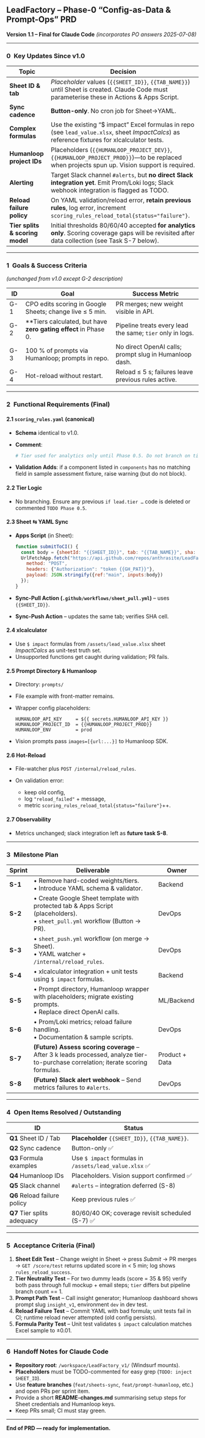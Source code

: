## LeadFactory – Phase-0 “Config-as-Data & Prompt-Ops” PRD

**Version 1.1 – Final for Claude Code**
*(incorporates PO answers 2025-07-08)*

---

### 0 Key Updates Since v1.0

| Topic                           | Decision                                                                                                                                         |
| ------------------------------- | ------------------------------------------------------------------------------------------------------------------------------------------------ |
| **Sheet ID & tab**              | *Placeholder* values (`{{SHEET_ID}}`, `{{TAB_NAME}}`) until Sheet is created. Claude Code must parameterise these in Actions & Apps Script.      |
| **Sync cadence**                | **Button-only**. No cron job for Sheet→YAML.                                                                                                     |
| **Complex formulas**            | Use the existing “\$ impact” Excel formulas in repo (see `lead_value.xlsx`, sheet *ImpactCalcs*) as reference fixtures for xlcalculator tests.   |
| **Humanloop project IDs**       | Placeholders (`{{HUMANLOOP_PROJECT_DEV}}`, `{{HUMANLOOP_PROJECT_PROD}}`)—to be replaced when projects spun up. Vision support is required.       |
| **Alerting**                    | Target Slack channel `#alerts`, but **no direct Slack integration yet**. Emit Prom/Loki logs; Slack webhook integration is flagged as TODO.      |
| **Reload failure policy**       | On YAML validation/reload error, **retain previous rules**, log error, increment `scoring_rules_reload_total{status="failure"}`.                 |
| **Tier splits & scoring model** | Initial thresholds 80/60/40 accepted **for analytics only**. Scoring coverage gaps will be revisited after data collection (see Task S-7 below). |

---

### 1 Goals & Success Criteria

*(unchanged from v1.0 except G-2 description)*

| ID  | Goal                                                              | Success Metric                                            |
| --- | ----------------------------------------------------------------- | --------------------------------------------------------- |
| G-1 | CPO edits scoring in Google Sheets; change live ≤ 5 min.          | PR merges; new weight visible in API.                     |
| G-2 | \*\*Tiers calculated, but have **zero gating effect** in Phase 0. | Pipeline treats every lead the same; `tier` only in logs. |
| G-3 | 100 % of prompts via Humanloop; prompts in repo.                  | No direct OpenAI calls; prompt slug in Humanloop dash.    |
| G-4 | Hot-reload without restart.                                       | Reload ≤ 5 s; failures leave previous rules active.       |

---

### 2 Functional Requirements (Final)

#### 2.1 `scoring_rules.yaml` (canonical)

* **Schema** identical to v1.0.
* **Comment**:

  ```yaml
  # Tier used for analytics only until Phase 0.5. Do not branch on tier.
  ```
* **Validation Adds**: if a component listed in `components` has no matching field in sample assessment fixture, raise warning (but do not block).

#### 2.2 Tier Logic

* No branching. Ensure any previous `if lead.tier …` code is deleted or commented `TODO Phase 0.5`.

#### 2.3 Sheet ⇆ YAML Sync

* **Apps Script** (in Sheet):

  ```javascript
  function submitToCI() {
    const body = {sheetId: "{{SHEET_ID}}", tab: "{{TAB_NAME}}", sha: getSha()};
    UrlFetchApp.fetch("https://api.github.com/repos/anthrasite/LeadFactory_v1/actions/workflows/sheet_pull.yml/dispatches", {
      method: "POST",
      headers: {"Authorization": "token {{GH_PAT}}"},
      payload: JSON.stringify({ref:"main", inputs:body})
    });
  }
  ```
* **Sync-Pull Action (`.github/workflows/sheet_pull.yml`)** – uses `{{SHEET_ID}}`.
* **Sync-Push Action** – updates the same tab; verifies SHA cell.

#### 2.4 xlcalculator

* Use `$ impact` formulas from `/assets/lead_value.xlsx` sheet *ImpactCalcs* as unit-test truth set.
* Unsupported functions get caught during validation; PR fails.

#### 2.5 Prompt Directory & Humanloop

* Directory: `prompts/`
* File example with front-matter remains.
* Wrapper config placeholders:

  ```env
  HUMANLOOP_API_KEY     = ${{ secrets.HUMANLOOP_API_KEY }}
  HUMANLOOP_PROJECT_ID  = {{HUMANLOOP_PROJECT_PROD}}
  HUMANLOOP_ENV         = prod
  ```
* Vision prompts pass `images=[{url:...}]` to Humanloop SDK.

#### 2.6 Hot-Reload

* File-watcher plus `POST /internal/reload_rules`.
* On validation error:

  * keep old config,
  * log `"reload_failed"` + message,
  * metric `scoring_rules_reload_total{status="failure"}`++.

#### 2.7 Observability

* Metrics unchanged; slack integration left as **future task S-8**.

---

### 3 Milestone Plan

| Sprint  | Deliverable                                                                                                                       | Owner          |
| ------- | --------------------------------------------------------------------------------------------------------------------------------- | -------------- |
| **S-1** | • Remove hard-coded weights/tiers.<br>• Introduce YAML schema & validator.                                                        | Backend        |
| **S-2** | • Create Google Sheet template with protected tab & Apps Script (placeholders).<br>• `sheet_pull.yml` workflow (Button → PR).     | DevOps         |
| **S-3** | • `sheet_push.yml` workflow (on merge → Sheet).<br>• YAML watcher + `/internal/reload_rules`.                                     | DevOps         |
| **S-4** | • xlcalculator integration + unit tests using `$ impact` formulas.                                                                | Backend        |
| **S-5** | • Prompt directory, Humanloop wrapper with placeholders; migrate existing prompts.<br>• Replace direct OpenAI calls.              | ML/Backend     |
| **S-6** | • Prom/Loki metrics; reload failure handling.<br>• Documentation & sample scripts.                                                | DevOps         |
| **S-7** | **(Future) Assess scoring coverage** – After 3 k leads processed, analyze tier-to-purchase correlation; iterate scoring formulas. | Product + Data |
| **S-8** | **(Future) Slack alert webhook** – Send metrics failures to `#alerts`.                                                            | DevOps         |

---

### 4 Open Items Resolved / Outstanding

| ID                           | Status                                                 |
| ---------------------------- | ------------------------------------------------------ |
| **Q1** Sheet ID / Tab        | **Placeholder** `{{SHEET_ID}}`, `{{TAB_NAME}}`.        |
| **Q2** Sync cadence          | Button-only ✅                                          |
| **Q3** Formula examples      | Use `$ impact` formulas in `/assets/lead_value.xlsx` ✅ |
| **Q4** Humanloop IDs         | Placeholders. Vision support confirmed ✅               |
| **Q5** Slack channel         | `#alerts` – integration deferred (S-8)                 |
| **Q6** Reload failure policy | Keep previous rules ✅                                  |
| **Q7** Tier splits adequacy  | 80/60/40 OK; coverage revisit scheduled (S-7) ✅        |

---

### 5 Acceptance Criteria (Final)

1. **Sheet Edit Test** – Change weight in Sheet → press *Submit* → PR merges → `GET /score/test` returns updated score in < 5 min; log shows `rules_reload_success`.
2. **Tier Neutrality Test** – For two dummy leads (score = 35 & 95) verify both pass through full mockup + email steps; `tier` differs but pipeline branch count == 1.
3. **Prompt Path Test** – Call insight generator; Humanloop dashboard shows prompt slug `insight_v1`, environment `dev` in dev test.
4. **Reload Failure Test** – Commit YAML with bad formula; unit tests fail in CI; runtime reload never attempted (old config persists).
5. **Formula Parity Test** – Unit test validates `$ impact` calculation matches Excel sample to ±0.01.

---

### 6 Handoff Notes for Claude Code

* **Repository root**: `/workspace/LeadFactory_v1/` (Windsurf mounts).
* **Placeholders** must be TODO-commented for easy grep (`TODO: inject SHEET_ID`).
* Use **feature branches** (`feat/sheets-sync`, `feat/prompt-humanloop`, etc.) and open PRs per sprint item.
* Provide a short **README-changes.md** summarising setup steps for Sheet credentials and Humanloop keys.
* Keep PRs small; CI must stay green.

---

**End of PRD — ready for implementation.**
